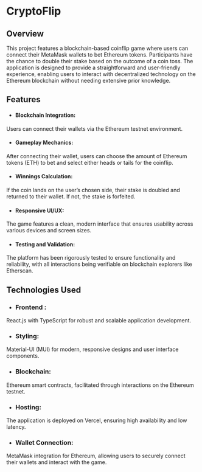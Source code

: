 
# CryptoFlip

## Overview

This project features a blockchain-based coinflip game where users can connect their MetaMask wallets to bet Ethereum tokens. Participants have the chance to double their stake based on the outcome of a coin toss. The application is designed to provide a straightforward and user-friendly experience, enabling users to interact with decentralized technology on the Ethereum blockchain without needing extensive prior knowledge.

## Features

- #### Blockchain Integration: 
Users can connect their wallets via the Ethereum testnet environment.
- #### Gameplay Mechanics: 
After connecting their wallet, users can choose the amount of Ethereum tokens (ETH) to bet and select either heads or tails for the coinflip.

- #### Winnings Calculation: 
If the coin lands on the user’s chosen side, their stake is doubled and returned to their wallet. If not, the stake is forfeited.

- #### Responsive UI/UX: 
The game features a clean, modern interface that ensures usability across various devices and screen sizes.

- #### Testing and Validation: 
The platform has been rigorously tested to ensure functionality and reliability, with all interactions being verifiable on blockchain explorers like Etherscan.


## Technologies Used


- ### Frontend : 
React.js with TypeScript for robust and scalable application development.

- ### Styling:
Material-UI (MUI) for modern, responsive designs and user interface components.

- ### Blockchain: 
Ethereum smart contracts, facilitated through interactions on the Ethereum testnet.

- ### Hosting: 
The application is deployed on Vercel, ensuring high availability and low latency.

- ### Wallet Connection: 
MetaMask integration for Ethereum, allowing users to securely connect their wallets and interact with the game.

